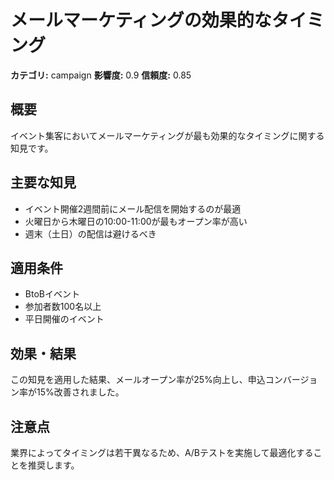 # メールマーケティングの効果的なタイミング

**カテゴリ:** campaign
**影響度:** 0.9
**信頼度:** 0.85

## 概要
イベント集客においてメールマーケティングが最も効果的なタイミングに関する知見です。

## 主要な知見
- イベント開催2週間前にメール配信を開始するのが最適
- 火曜日から木曜日の10:00-11:00が最もオープン率が高い
- 週末（土日）の配信は避けるべき

## 適用条件
- BtoBイベント
- 参加者数100名以上
- 平日開催のイベント

## 効果・結果
この知見を適用した結果、メールオープン率が25%向上し、申込コンバージョン率が15%改善されました。

## 注意点
業界によってタイミングは若干異なるため、A/Bテストを実施して最適化することを推奨します。 